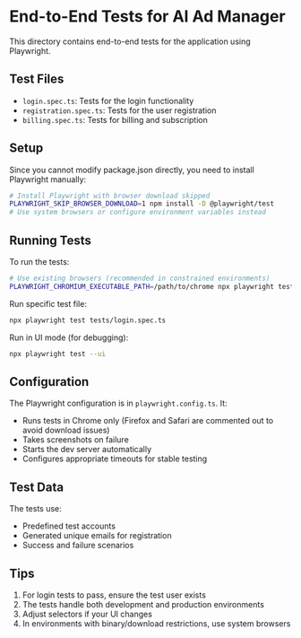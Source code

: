 
# End-to-End Tests for AI Ad Manager

This directory contains end-to-end tests for the application using Playwright.

## Test Files

- `login.spec.ts`: Tests for the login functionality
- `registration.spec.ts`: Tests for the user registration
- `billing.spec.ts`: Tests for billing and subscription

## Setup

Since you cannot modify package.json directly, you need to install Playwright manually:

```bash
# Install Playwright with browser download skipped
PLAYWRIGHT_SKIP_BROWSER_DOWNLOAD=1 npm install -D @playwright/test
# Use system browsers or configure environment variables instead
```

## Running Tests

To run the tests:

```bash
# Use existing browsers (recommended in constrained environments)
PLAYWRIGHT_CHROMIUM_EXECUTABLE_PATH=/path/to/chrome npx playwright test
```

Run specific test file:

```bash
npx playwright test tests/login.spec.ts
```

Run in UI mode (for debugging):

```bash
npx playwright test --ui
```

## Configuration

The Playwright configuration is in `playwright.config.ts`. It:

- Runs tests in Chrome only (Firefox and Safari are commented out to avoid download issues)
- Takes screenshots on failure
- Starts the dev server automatically
- Configures appropriate timeouts for stable testing

## Test Data

The tests use:
- Predefined test accounts
- Generated unique emails for registration
- Success and failure scenarios

## Tips

1. For login tests to pass, ensure the test user exists
2. The tests handle both development and production environments
3. Adjust selectors if your UI changes
4. In environments with binary/download restrictions, use system browsers

